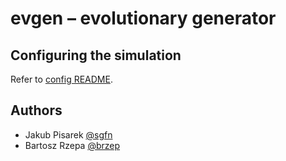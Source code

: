 # evgen – evolutionary generator

## Configuring the simulation
Refer to [config README](config/README.md).

## Authors
 - Jakub Pisarek [@sgfn](https://github.com/sgfn)
 - Bartosz Rzepa [@brzep](https://github.com/brzep)
